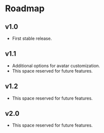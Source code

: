 # Roadmap

## v1.0
* First stable release.

## v1.1
* Additional options for avatar customization.
* This space reserved for future features.

## v1.2
* This space reserved for future features.

## v2.0
* This space reserved for future features.